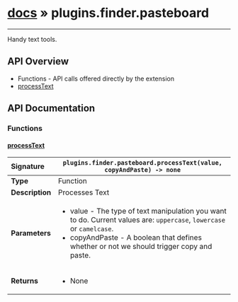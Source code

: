 # [docs](index.md) » plugins.finder.pasteboard
---

Handy text tools.

## API Overview
* Functions - API calls offered directly by the extension
 * [processText](#processtext)

## API Documentation

### Functions

#### [processText](#processtext)
| <span style="float: left;">**Signature**</span> | <span style="float: left;">`plugins.finder.pasteboard.processText(value, copyAndPaste) -> none` </span>                                                          |
| -----------------------------------------------------|---------------------------------------------------------------------------------------------------------|
| **Type**                                             | Function |
| **Description**                                      | Processes Text |
| **Parameters**                                       | <ul><li>value - The type of text manipulation you want to do. Current values are: <code>uppercase</code>, <code>lowercase</code> or <code>camelcase</code>.</li><li>copyAndPaste - A boolean that defines whether or not we should trigger copy and paste.</li></ul> |
| **Returns**                                          | <ul><li>None</li></ul> |

